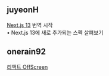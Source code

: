 <h2>juyeonH</h2><a href="https://www.notion.so/study66/Next-js-13-7751eb1a56c9419b8c6bdb393cee6cee#661c3662856b4f2f8d48edeccdaf1d2f">Next.js 13</a> 번역 시작<br>• Next.js 13에 새로 추가되는 스펙 살펴보기<h2>onerain92</h2><a href="https://www.notion.so/study66/React-Labs-What-We-ve-Been-Working-On-June-2022-dbb35e435839413a882ee33d8798512f#7fc3db0903c24d6ab8cbe05d5b12a5ee">리액트 OffScreen</a>